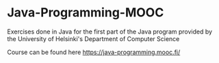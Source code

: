 # Java-Programming-MOOC

Exercises done in Java for the first part of the Java program provided by the University of Helsinki's Department of Computer Science

Course can be found here https://java-programming.mooc.fi/
